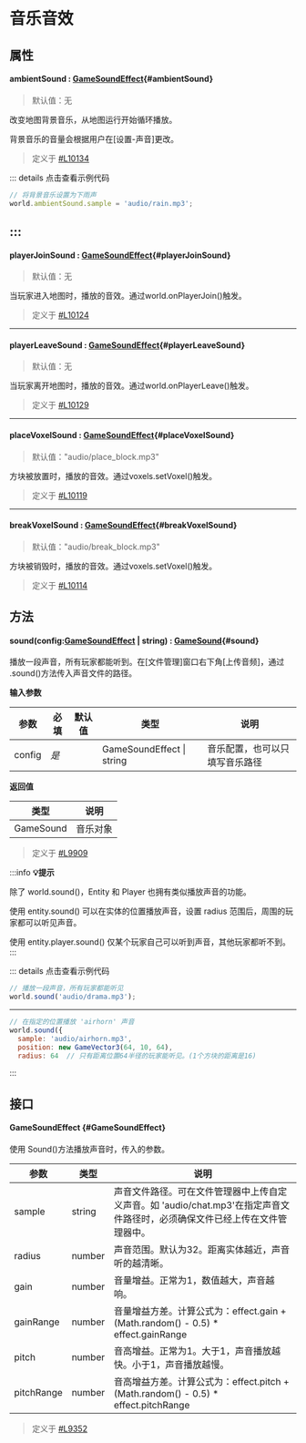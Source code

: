 <script setup>
import '/style.css'
</script>
# 音乐音效
## 属性

#### <font id="API" />ambientSound <font id="Type">: [GameSoundEffect](./music#gamesoundeffect)</font>{#ambientSound}
> 默认值：无

改变地图背景音乐，从地图运行开始循环播放。

背景音乐的音量会根据用户在[设置-声音]更改。

> 定义于 [#L10134](https://github.com/box3lab/arena_dts/blob/main/GameAPI.d.ts#L10134)



::: details 点击查看示例代码
```javascript
// 将背景音乐设置为下雨声
world.ambientSound.sample = 'audio/rain.mp3';
```
:::
---


#### <font id="API" />playerJoinSound <font id="Type">: [GameSoundEffect](./music#gamesoundeffect)</font>{#playerJoinSound}
> 默认值：无

当玩家进入地图时，播放的音效。通过world.onPlayerJoin()触发。

> 定义于 [#L10124](https://github.com/box3lab/arena_dts/blob/main/GameAPI.d.ts#L10124)



---


#### <font id="API" />playerLeaveSound <font id="Type">: [GameSoundEffect](./music#gamesoundeffect)</font>{#playerLeaveSound}
> 默认值：无

当玩家离开地图时，播放的音效。通过world.onPlayerLeave()触发。

> 定义于 [#L10129](https://github.com/box3lab/arena_dts/blob/main/GameAPI.d.ts#L10129)


---


#### <font id="API" />placeVoxelSound <font id="Type">: [GameSoundEffect](./music#gamesoundeffect)</font>{#placeVoxelSound}
> 默认值："audio/place_block.mp3"

方块被放置时，播放的音效。通过voxels.setVoxel()触发。

> 定义于 [#L10119](https://github.com/box3lab/arena_dts/blob/main/GameAPI.d.ts#L10119)


---


#### <font id="API" />breakVoxelSound <font id="Type">: [GameSoundEffect](./music#gamesoundeffect)</font>{#breakVoxelSound}
> 默认值："audio/break_block.mp3"

方块被销毁时，播放的音效。通过voxels.setVoxel()触发。

> 定义于 [#L10114](https://github.com/box3lab/arena_dts/blob/main/GameAPI.d.ts#L10114)



## 方法

#### <font id="API" />sound(<font id="Type">config:[GameSoundEffect](./music#gamesoundeffect) | string</font>) <font id="Type">: [GameSound](https://www.yuque.com/box3lab/api/baptwu286416qyd6)</font>{#sound}

播放一段声音，所有玩家都能听到。在[文件管理]窗口右下角[上传音频]，通过 .sound()方法传入声音文件的路径。

**输入参数**

| **参数** | **必填** | **默认值** | **类型** | **说明** |
| --- | --- | --- | --- | --- |
| config | _是_ | | GameSoundEffect &#124; string | 音乐配置，也可以只填写音乐路径 |

**返回值**

| **类型** | **说明** |
| --- | --- |
| GameSound | 音乐对象 |

> 定义于 [#L9909](https://github.com/box3lab/arena_dts/blob/main/GameAPI.d.ts#L9909)


:::info
**💡提示**

除了 world.sound()，Entity 和 Player 也拥有类似播放声音的功能。

使用 entity.sound() 可以在实体的位置播放声音，设置 radius 范围后，周围的玩家都可以听见声音。

使用 entity.player.sound() 仅某个玩家自己可以听到声音，其他玩家都听不到。
:::

::: details 点击查看示例代码
```javascript
// 播放一段声音，所有玩家都能听见
world.sound('audio/drama.mp3');
```
---
```javascript
// 在指定的位置播放 'airhorn' 声音
world.sound({
  sample: 'audio/airhorn.mp3',
  position: new GameVector3(64, 10, 64),
  radius: 64  // 只有距离位置64半径的玩家能听见。(1个方块的距离是16)
```
:::

## 接口

#### <font id="API" />GameSoundEffect  {#GameSoundEffect}
使用 Sound()方法播放声音时，传入的参数。

| **参数** | **类型** | **说明** |
| --- | --- | --- |
| sample | string | 声音文件路径。可在文件管理器中上传自定义声音。如 'audio/chat.mp3'在指定声音文件路径时，必须确保文件已经上传在文件管理器中。 |
| radius | number | 声音范围。默认为32。距离实体越近，声音听的越清晰。 |
| gain | number | 音量增益。正常为1，数值越大，声音越响。 |
| gainRange | number | 音量增益方差。计算公式为：effect.gain + (Math.random() - 0.5) * effect.gainRange |
| pitch | number | 音高增益。正常为1。大于1，声音播放越快。小于1，声音播放越慢。 |
| pitchRange | number | 音高增益方差。计算公式为：effect.pitch + (Math.random() - 0.5) * effect.pitchRange |

> 定义于 [#L9352](https://github.com/box3lab/arena_dts/blob/main/GameAPI.d.ts#L9352)

